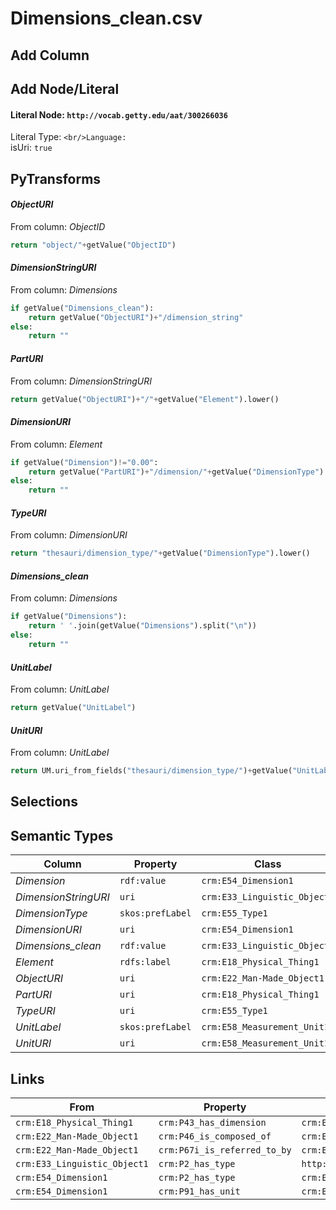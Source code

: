 # Dimensions_clean.csv

## Add Column

## Add Node/Literal
#### Literal Node: `http://vocab.getty.edu/aat/300266036`
Literal Type: ``
<br/>Language: ``
<br/>isUri: `true`


## PyTransforms
#### _ObjectURI_
From column: _ObjectID_
``` python
return "object/"+getValue("ObjectID")
```

#### _DimensionStringURI_
From column: _Dimensions_
``` python
if getValue("Dimensions_clean"):
    return getValue("ObjectURI")+"/dimension_string"
else:
    return ""
```

#### _PartURI_
From column: _DimensionStringURI_
``` python
return getValue("ObjectURI")+"/"+getValue("Element").lower()
```

#### _DimensionURI_
From column: _Element_
``` python
if getValue("Dimension")!="0.00":
    return getValue("PartURI")+"/dimension/"+getValue("DimensionType").lower()
else:
    return ""
```

#### _TypeURI_
From column: _DimensionURI_
``` python
return "thesauri/dimension_type/"+getValue("DimensionType").lower()
```

#### _Dimensions_clean_
From column: _Dimensions_
``` python
if getValue("Dimensions"):
    return ' '.join(getValue("Dimensions").split("\n"))
else:
    return ""
```

#### _UnitLabel_
From column: _UnitLabel_
``` python
return getValue("UnitLabel")
```

#### _UnitURI_
From column: _UnitLabel_
``` python
return UM.uri_from_fields("thesauri/dimension_type/")+getValue("UnitLabel").strip()
```


## Selections

## Semantic Types
| Column | Property | Class |
|  ----- | -------- | ----- |
| _Dimension_ | `rdf:value` | `crm:E54_Dimension1`|
| _DimensionStringURI_ | `uri` | `crm:E33_Linguistic_Object1`|
| _DimensionType_ | `skos:prefLabel` | `crm:E55_Type1`|
| _DimensionURI_ | `uri` | `crm:E54_Dimension1`|
| _Dimensions_clean_ | `rdf:value` | `crm:E33_Linguistic_Object1`|
| _Element_ | `rdfs:label` | `crm:E18_Physical_Thing1`|
| _ObjectURI_ | `uri` | `crm:E22_Man-Made_Object1`|
| _PartURI_ | `uri` | `crm:E18_Physical_Thing1`|
| _TypeURI_ | `uri` | `crm:E55_Type1`|
| _UnitLabel_ | `skos:prefLabel` | `crm:E58_Measurement_Unit1`|
| _UnitURI_ | `uri` | `crm:E58_Measurement_Unit1`|


## Links
| From | Property | To |
|  --- | -------- | ---|
| `crm:E18_Physical_Thing1` | `crm:P43_has_dimension` | `crm:E54_Dimension1`|
| `crm:E22_Man-Made_Object1` | `crm:P46_is_composed_of` | `crm:E18_Physical_Thing1`|
| `crm:E22_Man-Made_Object1` | `crm:P67i_is_referred_to_by` | `crm:E33_Linguistic_Object1`|
| `crm:E33_Linguistic_Object1` | `crm:P2_has_type` | `http://vocab.getty.edu/aat/300266036`|
| `crm:E54_Dimension1` | `crm:P2_has_type` | `crm:E55_Type1`|
| `crm:E54_Dimension1` | `crm:P91_has_unit` | `crm:E58_Measurement_Unit1`|
